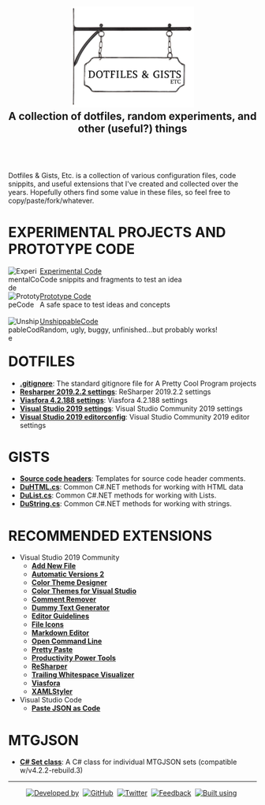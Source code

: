 <!-- GRU-Readme-For-Projects v3.1.0.191003 (https://github.com/APrettyCoolProgram/GRU-Readme) -------------------------
     GRU-README-For-Projects is customizable README.md template written in GitHub-flavored Markdown and HTML, intended
     for use with GitHub repositories that contain references to other repositories, rather than being a code
     repository itself. The source contains an abundance of comments walking you through how to use each component.
---------------------------------------------------------------------------------------------------------------------->

<h2 align="center">
  <img src="https://github.com/APrettyCoolProgram/DotfilesAndGistsEtc/blob/master/reporesources/image/dotfilesAndGistsEtcLogo-large.png" alt="Repository logo" width="250"><br>
  A collection of dotfiles, random experiments, and other (useful?) things<br>
  <br>
</h2>
<br>

Dotfiles & Gists, Etc. is a collection of various configuration files, code snippits, and useful extensions that I've created and collected over the years. Hopefully others find some value in these files, so feel free to copy/paste/fork/whatever.

#

# EXPERIMENTAL PROJECTS AND PROTOTYPE CODE

<div>
  <a href="https://github.com/APrettyCoolProgram/ExperimentalCode">
    <img src="https://github.com/APrettyCoolProgram/ExperimentalCode/blob/master/reporesources/image/experimentalCodeLogo-small.png" align="left" title="ExperimentalCode" width="64">
  </a>
  <a href="https://github.com/APrettyCoolProgram/ExperimentalCode">Experimental Code</a>
  <br>
  Code snippits and fragments to test an idea
</div>
<br>
<div>
  <a href="https://github.com/APrettyCoolProgram/PrototypeCode">
    <img src="https://github.com/APrettyCoolProgram/PrototypeCode/blob/master/reporesources/image/prototypeCodeLogo-small.png" align="left" title="PrototypeCode" width="64">
  </a>
  <a href="https://github.com/APrettyCoolProgram/PrototypeCode">Prototype Code</a>
  <br>
  A safe space to test ideas and concepts
</div>
<br>
<div>
  <a href="https://github.com/APrettyCoolProgram/UnshippableCode">
    <img src="https://github.com/APrettyCoolProgram/UnshippableCode/blob/master/reporesources/image/unshippableCodeLogo-small.png" align="left" title="UnshippableCode" width="64">
  </a>
  <a href="https://github.com/APrettyCoolProgram/UnshippableCode">UnshippableCode</a>
  <br>
  Random, ugly, buggy, unfinished...but probably works!
</div>

# DOTFILES
* [**.gitignore**](https://github.com/APrettyCoolProgram/dotfiles-gists-etc/blob/master/.gitignore): The standard gitignore file for A Pretty Cool Program projects
* [**Resharper 2019.2.2 settings**](https://github.com/APrettyCoolProgram/DotfilesAndGistsEtc/blob/master/Dotfiles/resharper-19.2.2.DotSettings): ReSharper 2019.2.2 settings
* [**Viasfora 4.2.188 settings**](https://github.com/APrettyCoolProgram/DotfilesAndGistsEtc/blob/master/Dotfiles/viasfora_4.2.188.xml): Viasfora 4.2.188 settings
* [**Visual Studio 2019 settings**](https://github.com/APrettyCoolProgram/DotfilesAndGistsEtc/blob/master/Dotfiles/visual-studio-2019.vssettings): Visual Studio Community 2019 settings
* [**Visual Studio 2019 editorconfig**](https://github.com/APrettyCoolProgram/DotfilesAndGistsEtc/blob/master/Dotfiles/visual-studio-2019.editorconfig): Visual Studio Community 2019 editor settings

# GISTS
* [**Source code headers**](https://gist.github.com/APrettyCoolProgram/7df746be2a69552e0772a78749678856): Templates for source code header comments.
* [**DuHTML.cs**](https://gist.github.com/APrettyCoolProgram/564cb0acd1419003c29624a7d5318064): Common C#.NET methods for working with HTML data<br>
* [**DuList.cs**](https://gist.github.com/APrettyCoolProgram/c4da726cd93e11e3e9c7568be58ff342): Common C#.NET methods for working with Lists.<br>
* [**DuString.cs**](https://gist.github.com/APrettyCoolProgram/3f48bafc3ff1f1c95d7100de2fff4db0): Common C#.NET methods for working with strings.<br>

# RECOMMENDED EXTENSIONS
* Visual Studio 2019 Community
  * [**Add New File**](https://marketplace.visualstudio.com/items?itemName=MadsKristensen.AddNewFile)
  * [**Automatic Versions 2**](https://marketplace.visualstudio.com/items?itemName=PrecisionInfinity.AutomaticVersions)
  * [**Color Theme Designer**](https://marketplace.visualstudio.com/items?itemName=ms-madsk.ColorThemeDesigner)
  * [**Color Themes for Visual Studio**](https://marketplace.visualstudio.com/items?itemName=VisualStudioPlatformTeam.ColorThemesforVisualStudio)
  * [**Comment Remover**](https://marketplace.visualstudio.com/items?itemName=MadsKristensen.CommentRemover)
  * [**Dummy Text Generator**](https://marketplace.visualstudio.com/items?itemName=MadsKristensen.DummyTextGenerator)
  * [**Editor Guidelines**](https://marketplace.visualstudio.com/items?itemName=PaulHarrington.EditorGuidelines)
  * [**File Icons**](https://marketplace.visualstudio.com/items?itemName=MadsKristensen.FileIcons)
  * [**Markdown Editor**](https://marketplace.visualstudio.com/items?itemName=MadsKristensen.MarkdownEditor)
  * [**Open Command Line**](https://marketplace.visualstudio.com/items?itemName=MadsKristensen.OpenCommandLine)
  * [**Pretty Paste**](https://marketplace.visualstudio.com/items?itemName=MadsKristensen.PrettyPaste)
  * [**Productivity Power Tools**](https://marketplace.visualstudio.com/items?itemName=VisualStudioPlatformTeam.ProductivityPowerPack2017)
  * [**ReSharper**](https://marketplace.visualstudio.com/items?itemName=JetBrains.ReSharper)
  * [**Trailing Whitespace Visualizer**](https://marketplace.visualstudio.com/items?itemName=MadsKristensen.TrailingWhitespaceVisualizer)
  * [**Viasfora**](https://marketplace.visualstudio.com/items?itemName=TomasRestrepo.Viasfora)
  * [**XAMLStyler**](https://marketplace.visualstudio.com/items?itemName=TeamXavalon.XAMLStyler)
* Visual Studio Code
  * [**Paste JSON as Code**](https://marketplace.visualstudio.com/items?itemName=quicktype.quicktype&ssr=false#overview)

# MTGJSON
* [**C# Set class**](https://github.com/APrettyCoolProgram/DotfilesAndGistsEtc/blob/master/Etc/MTGJSON/MTGJSON_set.cs): A C# class for individual MTGJSON sets (compatible w/v4.2.2-rebuild.3)

***
<div align="center">

  [![Developed by](https://img.shields.io/badge/developed%20by-A%20Pretty%20Cool%20Program-17806D.svg)](https://aprettycoolprogram.com)&nbsp;
  [![GitHub](https://img.shields.io/github/followers/aprettycoolprogram.svg?label=GitHub&style=social)](https://github.com/APrettyCoolProgram)&nbsp;
  [![Twitter](https://img.shields.io/twitter/follow/aprettycoolprog.svg?label=Twitter&style=social)](https://twitter.com/aprettycoolprog)&nbsp;
  [![Feedback](https://img.shields.io/badge/contact-info@aprettycoolprogram.com-17806D.svg)](mailto:feedback@aprettycoolprogram.com)&nbsp;
  [![Built using](https://img.shields.io/badge/README%20built%20using-GRU%20README-17806D.svg)](https://github.com/APrettyCoolProgram/GRU--Readme)&nbsp;

</div>
